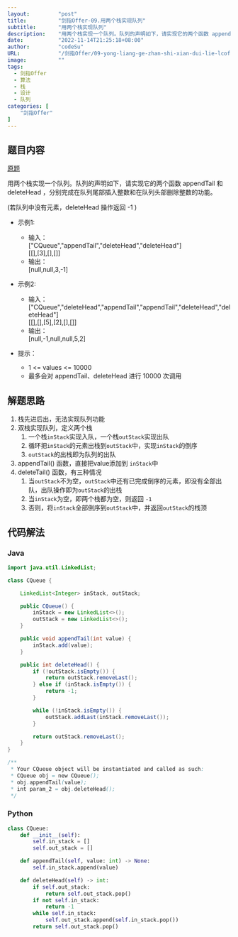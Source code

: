 ```yaml
---
layout:         "post"
title:          "剑指Offer-09.用两个栈实现队列"
subtitle:       "用两个栈实现队列"
description:    "用两个栈实现一个队列。队列的声明如下，请实现它的两个函数 appendTail 和 deleteHead ，分别完成在队列尾部插入整数和在队列头部删除整数的功能"
date:           "2022-11-14T21:25:18+08:00"
author:         "codeSu"
URL:            "/剑指Offer/09-yong-liang-ge-zhan-shi-xian-dui-lie-lcof"
image:          ""
tags:
  - 剑指Offer
  - 算法
  - 栈
  - 设计
  - 队列
categories: [
    "剑指Offer"
]
---
```


## 题目内容

[原题](https://leetcode-cn.com/problems/yong-liang-ge-zhan-shi-xian-dui-lie-lcof/)

用两个栈实现一个队列。队列的声明如下，请实现它的两个函数 appendTail 和 deleteHead ，分别完成在队列尾部插入整数和在队列头部删除整数的功能。

(若队列中没有元素，deleteHead 操作返回 -1 )

- 示例1:
  - 输入：\
    ["CQueue","appendTail","deleteHead","deleteHead"]\
    [[],[3],[],[]]
  - 输出：\
    [null,null,3,-1]

- 示例2:
  - 输入：\
    ["CQueue","deleteHead","appendTail","appendTail","deleteHead","deleteHead"]\
    [[],[],[5],[2],[],[]]
  - 输出：\
    [null,-1,null,null,5,2]

- 提示：
  - 1 <= values <= 10000
  - 最多会对 appendTail、deleteHead 进行 10000 次调用

## 解题思路

1. 栈先进后出，无法实现队列功能
2. 双栈实现队列，定义两个栈
   1. 一个栈`inStack`实现入队，一个栈`outStack`实现出队
   2. 循环把`inStack`的元素出栈到`outStack`中，实现`inStack`的倒序
   3. `outStack`的出栈即为队列的出队
3. appendTail() 函数，直接把value添加到 `inStack`中
4. deleteTail() 函数，有三种情况
   1. 当`outStack`不为空，`outStack`中还有已完成倒序的元素，即没有全部出队，出队操作即为`outStack`的出栈
   2. 当`inStack`为空，即两个栈都为空，则返回 `-1`
   3. 否则，将`inStack`全部倒序到`outStack`中，并返回`outStack`的栈顶

## 代码解法

### Java

```java
import java.util.LinkedList;

class CQueue {

    LinkedList<Integer> inStack, outStack;

    public CQueue() {
        inStack = new LinkedList<>();
        outStack = new LinkedList<>();
    }

    public void appendTail(int value) {
        inStack.add(value);
    }

    public int deleteHead() {
        if (!outStack.isEmpty()) {
            return outStack.removeLast();
        } else if (inStack.isEmpty()) {
            return -1;
        }

        while (!inStack.isEmpty()) {
            outStack.addLast(inStack.removeLast());
        }

        return outStack.removeLast();
    }
}

/**
 * Your CQueue object will be instantiated and called as such:
 * CQueue obj = new CQueue();
 * obj.appendTail(value);
 * int param_2 = obj.deleteHead();
 */
```

### Python

```python
class CQueue:
    def __init__(self):
        self.in_stack = []
        self.out_stack = []

    def appendTail(self, value: int) -> None:
        self.in_stack.append(value)

    def deleteHead(self) -> int:
        if self.out_stack:
            return self.out_stack.pop()
        if not self.in_stack:
            return -1
        while self.in_stack:
            self.out_stack.append(self.in_stack.pop())
        return self.out_stack.pop()
```
